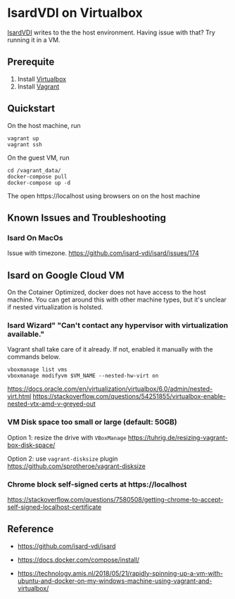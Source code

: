 # IsardVDI on Virtualbox

[IsardVDI](https://github.com/isard-vdi/isard)  writes to the the host environment.
Having issue with that? Try running it in a VM.

## Prerequite
1. Install [Virtualbox](https://www.virtualbox.org/wiki/Downloads)
1. Install [Vagrant](https://www.vagrantup.com/docs/installation)


## Quickstart
On the host machine, run
```
vagrant up
vagrant ssh
```

On the guest VM, run
```
cd /vagrant_data/
docker-compose pull
docker-compose up -d
```
The open https://localhost using browsers on on the host machine

## Known Issues and Troubleshooting

### Isard On MacOs
Issue with timezone. 
https://github.com/isard-vdi/isard/issues/174
## Isard on Google Cloud VM
On the Cotainer Optimized, docker does not have access to the host machine.
You can get around this with other machine types, but it's unclear if nested virtualization is holsted. 

### Isard Wizard" "Can't contact any hypervisor with virtualization available."
Vagrant shall take care of it already. If not, enabled it manually with the commands below.
```
vboxmanage list vms
vboxmanage modifyvm $VM_NAME --nested-hw-virt on
```
https://docs.oracle.com/en/virtualization/virtualbox/6.0/admin/nested-virt.html
https://stackoverflow.com/questions/54251855/virtualbox-enable-nested-vtx-amd-v-greyed-out

### VM Disk space too small or large (default: 50GB)

Option 1: resize the drive with `VBoxManage`
https://tuhrig.de/resizing-vagrant-box-disk-space/

Option 2: use `vagrant-disksize` plugin https://github.com/sprotheroe/vagrant-disksize

### Chrome block self-signed certs at https://localhost
https://stackoverflow.com/questions/7580508/getting-chrome-to-accept-self-signed-localhost-certificate

## Reference

* https://github.com/isard-vdi/isard

* https://docs.docker.com/compose/install/

* https://technology.amis.nl/2018/05/21/rapidly-spinning-up-a-vm-with-ubuntu-and-docker-on-my-windows-machine-using-vagrant-and-virtualbox/

